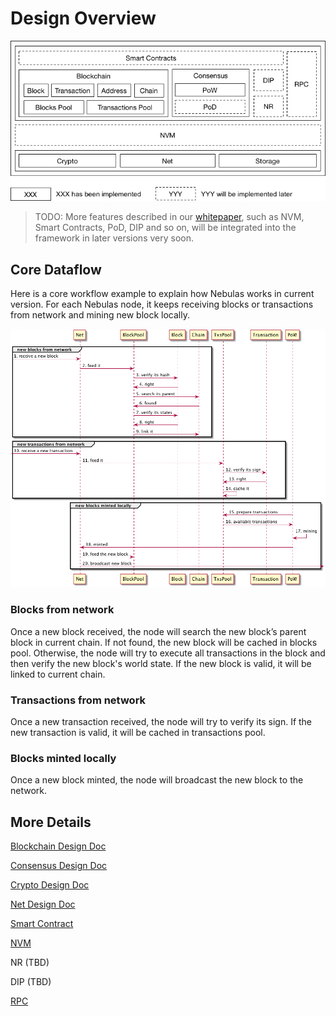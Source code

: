 # Design Overview

![](resources/overview.png)

> TODO: More features described in our [whitepaper](https://nebulas.io/docs/NebulasTechnicalWhitepaper.pdf), such as NVM, Smart Contracts, PoD, DIP and so on, will be integrated into the framework in later versions very soon.

## Core Dataflow

Here is a core workflow example to explain how Nebulas works in current version.
For each Nebulas node, it keeps receiving blocks or transactions from network and mining new block locally.

![](resources/workflow.png)

<!-- 
@startuml workflow

group new blocks from network
    -> Net: 1. receive a new block
    Net -> BlockPool: 2. feed it
    BlockPool -> Block: 3. verify its hash
    Block -> BlockPool: 4. right
    BlockPool -> Chain: 5. search its parent
    Chain -> BlockPool: 6. found
    BlockPool -> Block: 7. verify its states
    Block -> BlockPool: 8. right
    BlockPool -> Chain: 9. link it
end

group new transactions from network
    -> Net: 10. receive a new transaction
    Net -> TxsPool: 11. feed it
    TxsPool -> Transaction: 12. verify its sign
    Transaction -> TxsPool: 13. right
    TxsPool -> TxsPool: 14. cache it
end

group new blocks minted locally
    PoW -> TxsPool: 15. prepare transactions
    TxsPool -> PoW: 16. avaliable transactions
    PoW -> PoW: 11. mining
    PoW -> Net: 11. minted
    Net ->  BlockPool: 12. feed the new block
    Net -> : 13. broadcast new block
end

@enduml
-->

### Blocks from network

Once a new block received, the node will search the new block’s parent block in current chain. If not found, the new block will be cached in blocks pool. Otherwise, the node will try to execute all transactions in the block and then verify the new block's world state. If the new block is valid, it will be linked to current chain.

### Transactions from network

Once a new transaction received, the node will try to verify its sign. If the new transaction is valid, it will be cached in transactions pool.

### Blocks minted locally

Once a new block minted, the node will broadcast the new block to the network.

## More Details

[Blockchain Design Doc](./blockchain.md)

[Consensus Design Doc](./consensus.md)

[Crypto Design Doc](./crypto.md)

[Net Design Doc](./network_protocol.md)

[Smart Contract](./smart_contract.md)

[NVM](./nvm.md)

NR (TBD)

DIP (TBD)

[RPC](./rpc.md)
